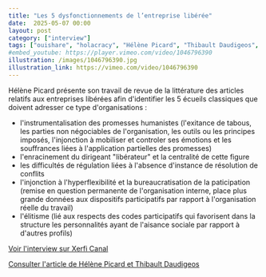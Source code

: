 ```yaml
---
title: "Les 5 dysfonctionnements de l’entreprise libérée"
date:  2025-05-07 00:00
layout: post
category: ["interview"]
tags: ["ouishare", "holacracy", "Hélène Picard", "Thibault Daudigeos", "Isaac Getz"]
#embed_youtube: https://player.vimeo.com/video/1046796390
illustration: /images/1046796390.jpg
illustration_link: https://vimeo.com/video/1046796390
---
```


Hélène Picard présente son travail de revue de la littérature des articles relatifs aux entreprises libérées afin d'identifier les 5 écueils classiques que doivent adresser ce type d'organisations :

 - l'instrumentalisation des promesses humanistes (l'exitance de tabous, les parties non négociables de l'organisation, les outils ou les principes imposés, l'injonction à mobiliser et controler ses émotions et les souffrances liées à l'application partielles des promesses)
 - l'enracinement du dirigeant "libérateur" et la centralité de cette figure
 - les difficultés de régulation liées à l'absence d'instance de résolution de conflits
 - l'injonction à l'hyperflexibilité et la bureaucratisation de la paticipation (remise en question permanente de l'organisation interne, place plus grande données aux dispositifs participatifs par rapport à l'organisation réelle du travail)
 - l'élitisme (lié aux respects des codes participatifs qui favorisent dans la structure les personnalités ayant de l'aisance sociale par rapport à d'autres profils)

[Voir l'interview sur Xerfi Canal](https://www.xerficanal.com/iqsog/emission/Helene-Picard-Les-5-dysfonctionnements-de-l-entreprise-liberee-Integrale-_3753627.html)

[Consulter l'article de Hélène Picard et Thibault Daudigeos](https://shs.cairn.info/revue-francaise-de-gestion-2024-4-page-29?lang=fr)
